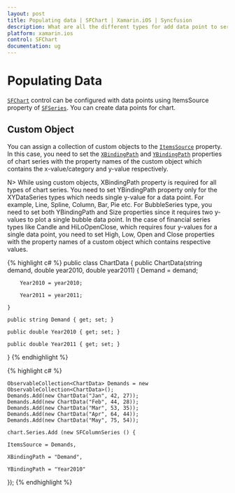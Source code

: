 ```yaml
---
layout: post
title: Populating data | SFChart | Xamarin.iOS | Syncfusion
description: What are all the different types for add data point to series in Essential Xamarin.forms.
platform: xamarin.ios
control: SFChart
documentation: ug
---
```


# Populating Data

[`SFChart`](https://help.syncfusion.com/cr/cref_files/xamarin-ios/Syncfusion.SFChart.iOS~Syncfusion.SfChart.iOS.SFChart.html) control can be configured with data points using ItemsSource property of [`SFSeries`](https://help.syncfusion.com/cr/cref_files/xamarin-ios/Syncfusion.SFChart.iOS~Syncfusion.SfChart.iOS.SFSeries.html). You can create data points for chart.

## Custom Object

You can assign a collection of custom objects to the [`ItemsSource`](https://help.syncfusion.com/cr/cref_files/xamarin-ios/Syncfusion.SFChart.iOS~Syncfusion.SfChart.iOS.SFSeries~ItemsSource.html) property. In this case, you need to set the [`XBindingPath`](https://help.syncfusion.com/cr/cref_files/xamarin-ios/Syncfusion.SFChart.iOS~Syncfusion.SfChart.iOS.SFSeries~XBindingPath.html) and [`YBindingPath`](https://help.syncfusion.com/cr/cref_files/xamarin-ios/Syncfusion.SFChart.iOS~Syncfusion.SfChart.iOS.SFXyDataSeries~YBindingPath.html) properties of chart series with the property names of the custom object which contains the x-value/category and y-value respectively.

N> While using custom objects, XBindingPath property is required for all types of chart series. You need to set YBindingPath property only for the XYDataSeries types which needs single y-value for a data point. For example, Line, Spline, Column, Bar, Pie etc. For BubbleSeries type, you need to set both YBindingPath and Size properties since it requires two y-values to plot a single bubble data point. In the case of financial series types like Candle and HiLoOpenClose, which requires four y-values for a single data point, you need to set High, Low, Open and Close properties with the property names of a custom object which contains respective values.

{% highlight c# %}
public class ChartData
{
    public ChartData(string demand, double year2010, double year2011)
    {
        Demand = demand;

        Year2010 = year2010;

        Year2011 = year2011;

    }

    public string Demand { get; set; }

    public double Year2010 { get; set; }

    public double Year2011 { get; set; }

}
{% endhighlight %}

{% highlight c# %}

    ObservableCollection<ChartData> Demands = new ObservableCollection<ChartData>(); 
    Demands.Add(new ChartData("Jan", 42, 27));
    Demands.Add(new ChartData("Feb", 44, 28));
    Demands.Add(new ChartData("Mar", 53, 35));
    Demands.Add(new ChartData("Apr", 64, 44));
    Demands.Add(new ChartData("May", 75, 54));

    chart.Series.Add (new SFColumnSeries () {
    
    ItemsSource = Demands,

    XBindingPath = "Demand",

    YBindingPath = "Year2010"

});
{% endhighlight %}
